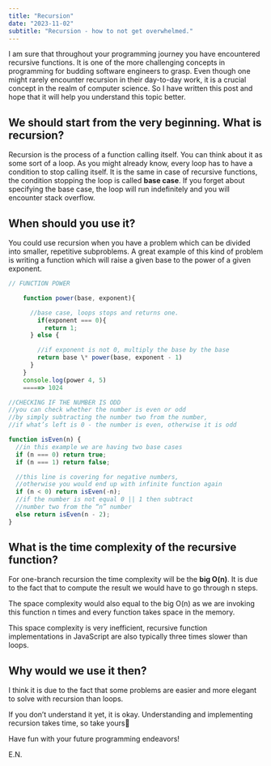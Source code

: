 ```yaml
---
title: "Recursion"
date: "2023-11-02"
subtitle: "Recursion - how to not get overwhelmed."
---
```


I am sure that throughout your programming journey you have encountered recursive functions. It is one of the more challenging concepts in programming for budding software engineers to grasp. Even though one might rarely encounter recursion in their day-to-day work, it is a crucial concept in the realm of computer science. So I have written this post and hope that it will help you understand this topic better.

## We should start from the very beginning. What is recursion?

Recursion is the process of a function calling itself. You can think about it as some sort of a loop. As you might already know, every loop has to have a condition to stop calling itself. It is the same in case of recursive functions, the condition stopping the loop is called **base case**. If you forget about specifying the base case, the loop will run indefinitely and you will encounter stack overflow.

## When should you use it?

You could use recursion when you have a problem which can be divided into smaller, repetitive subproblems. A great example of this kind of problem is writing a function which will raise a given base to the power of a given exponent.

```javascript
// FUNCTION POWER

    function power(base, exponent){

      //base case, loops stops and returns one.
    	if(exponent === 0){
    	  return 1;
      } else {

        //if exponent is not 0, multiply the base by the base
        return base \* power(base, exponent - 1)
      }
    }
    console.log(power 4, 5)
    =====> 1024

```

```javascript
//CHECKING IF THE NUMBER IS ODD
//you can check whether the number is even or odd
//by simply subtracting the number two from the number,
//if what’s left is 0 - the number is even, otherwise it is odd

function isEven(n) {
  //in this example we are having two base cases
  if (n === 0) return true;
  if (n === 1) return false;

  //this line is covering for negative numbers,
  //otherwise you would end up with infinite function again
  if (n < 0) return isEven(-n);
  //if the number is not equal 0 || 1 then subtract
  //number two from the “n” number
  else return isEven(n - 2);
}
```

## What is the time complexity of the recursive function?

For one-branch recursion the time complexity will be the **big O(n)**. It is due to the fact that to compute the result we would have to go through n steps.

The space complexity would also equal to the big O(n) as we are invoking this function n times and every function takes space in the memory.

This space complexity is very inefficient, recursive function implementations in JavaScript are also typically three times slower than loops.

## Why would we use it then?

I think it is due to the fact that some problems are easier and more elegant to solve with recursion than loops.

If you don’t understand it yet, it is okay. Understanding and implementing recursion takes time, so take yours🙂

Have fun with your future programming endeavors!

E.N.

